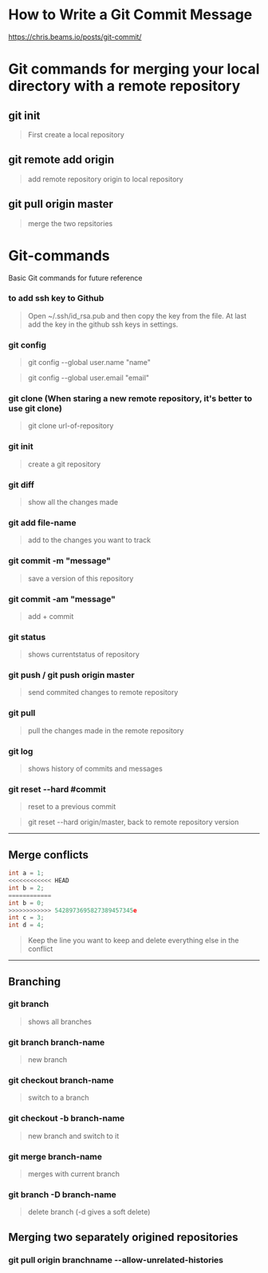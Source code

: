 # How to Write a Git Commit Message
https://chris.beams.io/posts/git-commit/


# Git commands for merging your local directory with a remote repository

## git init

>First create a local repository

## git remote add origin <urlOfRemoteRepository>

>add remote repository origin to local repository

## git pull origin master

>merge the two repsitories


# Git-commands
Basic Git commands for future reference


### to add ssh key to Github

>Open ~/.ssh/id_rsa.pub and then copy the key from the file. At last add the key in the github ssh keys in settings.


### git config

>git config --global user.name "name"

>git config --global user.email "email"

### git clone (When staring a new remote repository, it's better to use git clone)

>git clone url-of-repository

### git init

>create a git repository

### git diff

>show all the changes made

### git add file-name

>add to the changes you want to track

### git commit -m "message"

>save a version of this repository

### git commit -am "message"

>add + commit

### git status

>shows currentstatus of repository

### git push / git push origin master

>send commited changes to remote repository

### git pull 

>pull the changes made in the remote repository

### git log

>shows history of commits and messages

### git reset --hard #commit

>reset to a previous commit

>git reset --hard origin/master, back to remote repository version

---

## Merge conflicts

```C
int a = 1;
<<<<<<<<<<<< HEAD
int b = 2;
============
int b = 0;
>>>>>>>>>>>> 5428973695827389457345e
int c = 3;
int d = 4;
```

>Keep the line you want to keep and delete everything else in the conflict

---

## Branching

### git branch

>shows all branches

### git branch branch-name

>new branch

### git checkout branch-name

>switch to a branch

### git checkout -b branch-name

>new branch and switch to it

### git merge branch-name

>merges <branch-name> with current branch

### git branch -D branch-name

>delete branch (-d gives a soft delete)

## Merging two separately origined repositories

### git pull origin branchname --allow-unrelated-histories